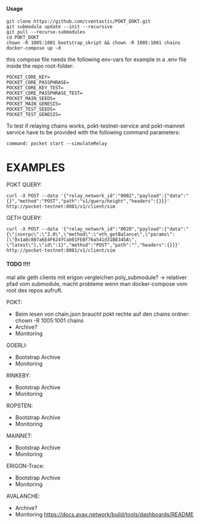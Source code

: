 #### Usage
```
git clone https://github.com/cventastic/POKT_DOKT.git
git submodule update --init --recursive
git pull --recurse-submodules
cd POKT_DOKT
chown -R 1005:1001 bootstrap_skript && chown -R 1005:1001 chains 
docker-compose up -d
```
this compose file needs the following env-vars for example in a .env file inside the repo root-folder:
```
POCKET_CORE_KEY=
POCKET_CORE_PASSPHRASE=
POCKET_CORE_KEY_TEST=
POCKET_CORE_PASSPHRASE_TEST=
POCKET_MAIN_SEEDS=
POCKET_MAIN_GENESIS=
POCKET_TEST_SEEDS=
POCKET_TEST_GENESIS=
```
To test if relaying chains works, pokt-testnet-service and pokt-mainnet service have to be provided with the following command parameters:
```
command: pocket start --simulateRelay
```

# EXAMPLES

POKT QUERY:
```
curl -X POST --data '{"relay_network_id":"0002","payload":{"data":"{}","method":"POST","path":"v1/query/height","headers":{}}}' http://pocket-testnet:8081/v1/client/sim
```
GETH QUERY:
```
curl -X POST --data '{"relay_network_id":"0020","payload":{"data":"{\"jsonrpc\":\"2.0\",\"method\":\"eth_getBalance\",\"params\":[\"0x1a8c807a6E4F624fCab01FEBf76a541d31B8345A\", \"latest\"],\"id\":1}","method":"POST","path":"","headers":{}}}' http://pocket-testnet:8081/v1/client/sim
```

#### TODO !!!! 
mal alle geth clients mit erigon vergleichen
poly_submodule? -> relativer pfad vom submodule, macht probleme wenn man docker-compose vom root des repos aufruft.

POKT: 
- Beim lesen von chain.json braucht pokt rechte auf den chains ordner: chown -R 1005:1001 chains
- Archive?
- Monitoring

GOERLI:
- Bootstrap Archive
- Monitoring

RINKEBY:
- Bootstrap Archive
- Monitoring

ROPSTEN:
- Bootstrap Archive
- Monitoring

MAINNET:
- Bootstrap Archive
- Monitoring

ERIGON-Trace:
- Bootstrap Archive
- Monitoring

AVALANCHE:
- Archive?
- Monitoring https://docs.avax.network/build/tools/dashboards/README